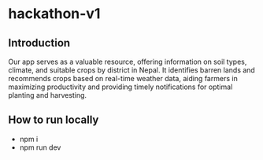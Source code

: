 # hackathon-v1
## Introduction
Our app serves as a valuable resource, offering information on soil types, climate, and suitable crops by district in Nepal. It identifies barren lands and recommends crops based on real-time weather data, aiding farmers in maximizing productivity and providing timely notifications for optimal planting and harvesting.
## How to run locally
- npm i 
- npm run dev
